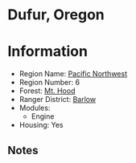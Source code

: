 
Dufur, Oregon
=============
  
# Information  
* Region Name: [Pacific Northwest]()  
* Region Number: 6  
* Forest: [Mt. Hood](http://www.fs.usda.gov/mthood)  
* Ranger District: [Barlow]()  
* Modules:  
  - Engine  
* Housing: Yes  
  
## Notes

